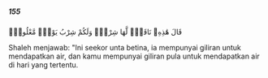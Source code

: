 ##### 155

<span class="ayah">قَالَ هَٰذِهِۦ نَاقَةٌۭ لَّهَا شِرْبٌۭ وَلَكُمْ شِرْبُ يَوْمٍۢ مَّعْلُومٍۢ</span>

<span class="ayah_translation">Shaleh menjawab: "Ini seekor unta betina, ia mempunyai giliran untuk mendapatkan air, dan kamu mempunyai giliran pula untuk mendapatkan air di hari yang tertentu.</span>
